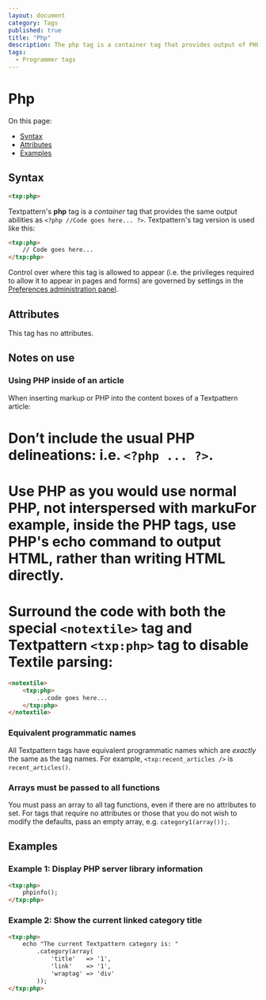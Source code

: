 ```yaml
---
layout: document
category: Tags
published: true
title: "Php"
description: The php tag is a container tag that provides output of PHP code in Textpattern forms/pages.
tags:
  - Programmer tags
---
```


# Php

On this page:

* [Syntax](#syntax)
* [Attributes](#attributes)
* [Examples](#examples)

## Syntax

~~~ html
<txp:php>
~~~

Textpattern's **php** tag is a *container* tag that provides the same output abilities as `<?php //Code goes here... ?>`. Textpattern's tag version is used like this:

~~~ html
<txp:php>
    // Code goes here...
</txp:php>
~~~

Control over where this tag is allowed to appear (i.e. the privileges required to allow it to appear in pages and forms) are governed by settings in the [Preferences administration panel](../administration/preferences-panel).

## Attributes

This tag has no attributes.

## Notes on use

### Using PHP inside of an article

When inserting markup or PHP into the content boxes of a Textpattern article:

# Don’t include the usual PHP delineations: i.e. `<?php ... ?>`.
# Use PHP as you would use normal PHP, not interspersed with markuFor example, inside the PHP tags, use PHP's echo command to output HTML, rather than writing HTML directly.
# Surround the code with both the special `<notextile>` tag and Textpattern `<txp:php>` tag to **disable Textile** parsing:

~~~ html
<notextile>
    <txp:php>
        ...code goes here...
    </txp:php>
</notextile>
~~~

### Equivalent programmatic names

All Textpattern tags have equivalent programmatic names which are *exactly* the same as the tag names. For example, `<txp:recent_articles />` is `recent_articles()`.

### Arrays must be passed to all functions

You must pass an array to all tag functions, even if there are no attributes to set. For tags that require no attributes or those that you do not wish to modify the defaults, pass an empty array, e.g. `category1(array());`.

## Examples

### Example 1: Display PHP server library information

~~~ html
<txp:php>
    phpinfo();
</txp:php>
~~~

### Example 2: Show the current linked category title

~~~ html
<txp:php>
    echo "The current Textpattern category is: "
        .category(array(
            'title'   => '1',
            'link'    => '1',
            'wraptag' => 'div'
        ));
</txp:php>
